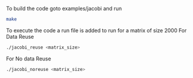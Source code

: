 To build the code goto examples/jacobi and run
```bash
make
```

To execute the code a run file is added to run for a matrix of size 2000
For Data Reuse
```bash
./jacobi_reuse <matrix_size>
```

For No data Reuse
```bash
./jacobi_noreuse <matrix_size>
```
